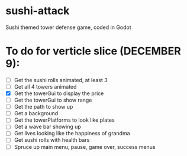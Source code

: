 # sushi-attack
Sushi themed tower defense game, coded in Godot

# To do for verticle slice (DECEMBER 9):
- [ ] Get the sushi rolls animated, at least 3
- [ ] Get all 4 towers animated
- [x] Get the towerGui to display the price
- [ ] Get the towerGui to show range
- [ ] Get the path to show up
- [ ] Get a background
- [ ] Get the towerPlatforms to look like plates
- [ ] Get a wave bar showing up
- [ ] Get lives looking like the happiness of grandma
- [ ] Get sushi rolls with health bars
- [ ] Spruce up main menu, pause, game over, success menus
